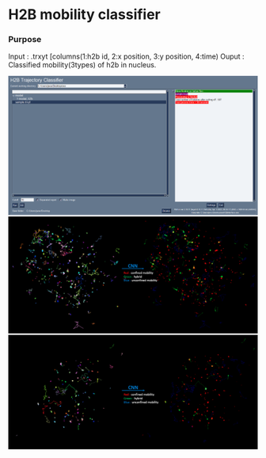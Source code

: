 # H2B mobility classifier
<h3>Purpose</h3> 
Input : .trxyt [columns(1:h2b id, 2:x position, 3:y position, 4:time)
Ouput : Classified mobility(3types) of h2b in nucleus.
<br>

![](https://github.com/JunwooParkSaribu/HTC/blob/main/img/h2binterface_image.png)
![](https://github.com/JunwooParkSaribu/HTC/blob/main/img/cell8_image.png)
![](https://github.com/JunwooParkSaribu/HTC/blob/main/img/cell9_image.png)
